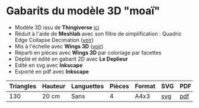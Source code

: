# Gabarits du modèle 3D "moaï"

- Modèle 3D issu de **Thingiverse** [ici](https://www.thingiverse.com/thing:149271)
- Réduit à l'aide de **Meshlab** avec son filtre de simplification : Quadric Edge Collapse Decimation ([voir](https://youtu.be/1irJLnVSnrk))
- Mis à l'échelle avec **Wings 3D** ([voir](https://youtu.be/vKRSdvvuxDQ))
- Réparti en pièces avec **Wings 3D** par coloriage par facettes
- Déplié et édité en gabarit 2D avec **Le Deplieur**
- Edité en svg avec **Inkscape**
- Exporté en pdf avec **Inkscape**

|Triangles|Hauteur|Languettes|Pièces|Format|SVG|PDF|
|---|---|---|---|---|---|---|
|130|20 cm|Sans|4|A4x3|[svg]()|[pdf]()|


